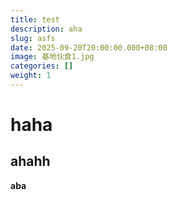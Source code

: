 ```yaml
---
title: test
description: aha
slug: asfs
date: 2025-09-20T20:00:00.000+08:00
image: 基地伙食1.jpg
categories: []
weight: 1
---
```

# haha
## ahahh

**aba**

